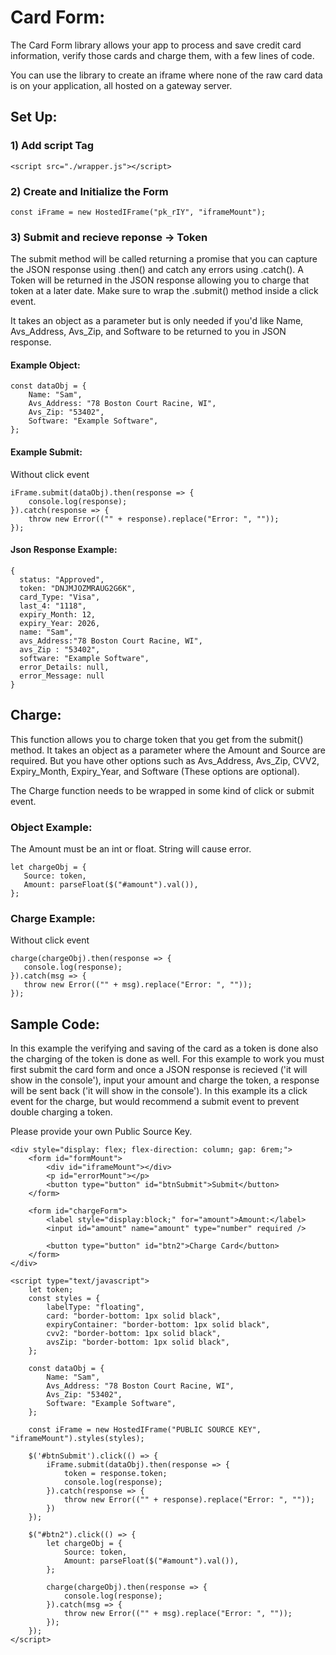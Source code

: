 # Card Form:

The Card Form library allows your app to process and save credit card information, verify those cards and charge them, with a few lines of code.

You can use the library to create an iframe where none of the raw card data is on your application, all hosted on a gateway server.

## Set Up:

### 1) Add script Tag 

```
<script src="./wrapper.js"></script>
```
### 2) Create and Initialize the Form

```
const iFrame = new HostedIFrame("pk_rIY", "iframeMount");
```

### 3) Submit and recieve reponse -> Token

The submit method will be called returning a promise that you can capture the JSON response using .then() and catch any errors using .catch(). A Token will be returned in the JSON response allowing you to charge that token at a later date. Make sure to wrap the .submit() method inside a click event. 

It takes an object as a parameter but is only needed if you'd like Name, Avs_Address, Avs_Zip, and Software to be returned to you in JSON response.

#### Example Object:
```
const dataObj = {
    Name: "Sam",
    Avs_Address: "78 Boston Court Racine, WI",
    Avs_Zip: "53402",
    Software: "Example Software",
};
```


#### Example Submit: 
Without click event
```
iFrame.submit(dataObj).then(response => {
    console.log(response);
}).catch(response => {
    throw new Error(("" + response).replace("Error: ", ""));
});
```
#### Json Response Example:
```
{
  status: "Approved",
  token: "DNJMJOZMRAUG2G6K",
  card_Type: "Visa",
  last_4: "1118",
  expiry_Month: 12,
  expiry_Year: 2026,
  name: "Sam",
  avs_Address:"78 Boston Court Racine, WI",
  avs_Zip : "53402",
  software: "Example Software",
  error_Details: null,
  error_Message: null
}
```

## Charge:
This function allows you to charge token that you get from the submit() method. It takes an object as a parameter where the Amount and Source are required. But you have other options such as Avs_Address, Avs_Zip, CVV2, Expiry_Month, Expiry_Year, and Software (These options are optional).

The Charge function needs to be wrapped in some kind of click or submit event.

### Object Example: 
The Amount must be an int or float. String will cause error.
```
let chargeObj = {
   Source: token,
   Amount: parseFloat($("#amount").val()),
};
```
### Charge Example:
Without click event
```
charge(chargeObj).then(response => {
   console.log(response);
}).catch(msg => {
   throw new Error(("" + msg).replace("Error: ", ""));
});
```

## Sample Code:
In this example the verifying and saving of the card as a token is done also the charging of the token is done as well. For this example to work you must first submit the card form and once a JSON response is recieved ('it will show in the console'), input your amount and charge the token, a response will be sent back ('it will show in the console'). In this example its a click event for the charge, but would recommend a submit event to prevent double charging a token.

Please provide your own Public Source Key.

```
<div style="display: flex; flex-direction: column; gap: 6rem;">
	<form id="formMount">
		<div id="iframeMount"></div>
		<p id="errorMount"></p>
		<button type="button" id="btnSubmit">Submit</button>
	</form>

	<form id="chargeForm">
		<label style="display:block;" for="amount">Amount:</label>
		<input id="amount" name="amount" type="number" required />
		
		<button type="button" id="btn2">Charge Card</button>
	</form>
</div>

<script type="text/javascript">
    let token;
    const styles = {
        labelType: "floating",
        card: "border-bottom: 1px solid black",
        expiryContainer: "border-bottom: 1px solid black",
        cvv2: "border-bottom: 1px solid black",
        avsZip: "border-bottom: 1px solid black",
    };

    const dataObj = {
        Name: "Sam",
        Avs_Address: "78 Boston Court Racine, WI",
        Avs_Zip: "53402",
        Software: "Example Software",
    };

    const iFrame = new HostedIFrame("PUBLIC SOURCE KEY", "iframeMount").styles(styles);

    $('#btnSubmit').click(() => {
        iFrame.submit(dataObj).then(response => {
            token = response.token;
            console.log(response);
        }).catch(response => {
            throw new Error(("" + response).replace("Error: ", ""));
        })
    });

    $("#btn2").click(() => {
        let chargeObj = {
            Source: token,
            Amount: parseFloat($("#amount").val()),
        };

        charge(chargeObj).then(response => {
            console.log(response);
        }).catch(msg => {
            throw new Error(("" + msg).replace("Error: ", ""));
        });
    });
</script>
```
